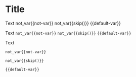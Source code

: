 # Title

Text not_var{{not-var}} not_var{{skip()}} {{default-var}}

Text `not_var{{not-var}}` `not_var{{skip()}}` `{{default-var}}`

Text
```
not_var{{not-var}}

not_var{{skip()}}

{{default-var}}
```

